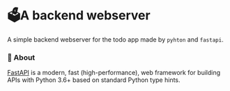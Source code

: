 # 🗳️A backend webserver

A simple backend webserver for the todo app made by `pyhton` and `fastapi`.

### 🧘 About

[FastAPI](https://fastapi.tiangolo.com/) is a modern, fast (high-performance), web framework for building APIs with Python 3.6+ based on standard Python type hints.
